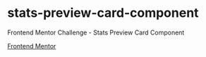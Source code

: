 # stats-preview-card-component
Frontend Mentor Challenge - Stats Preview Card Component

[Frontend Mentor](https://www.frontendmentor.io/challenges/stats-preview-card-component-8JqbgoU62)
